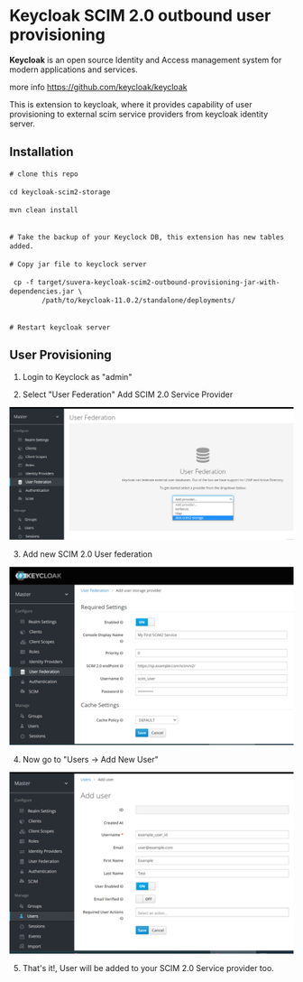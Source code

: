 # Keycloak SCIM 2.0 outbound user provisioning

**Keycloak** is an open source Identity and Access management system for modern applications and services.

more info https://github.com/keycloak/keycloak


This is extension to keycloak, where it provides capability of user provisioning to external scim service providers from keycloak identity server.


## Installation

```
# clone this repo

cd keycloak-scim2-storage

mvn clean install


# Take the backup of your Keyclock DB, this extension has new tables added.

# Copy jar file to keyclock server

 cp -f target/suvera-keycloak-scim2-outbound-provisioning-jar-with-dependencies.jar \
        /path/to/keycloak-11.0.2/standalone/deployments/


# Restart keycloak server

```

## User Provisioning

1) Login to Keyclock as "admin"

2) Select "User Federation" Add SCIM 2.0 Service Provider 

![User Federation](scim2_storage_01.png)


3) Add new SCIM 2.0 User federation 

![Add SCIM 2.0 User Federation](scim2_storage_02.png)


4) Now go to "Users -> Add New User" 

![Add New User](scim2_storage_03.png)


5) That's it!, User will be added to your SCIM 2.0 Service provider too. 

